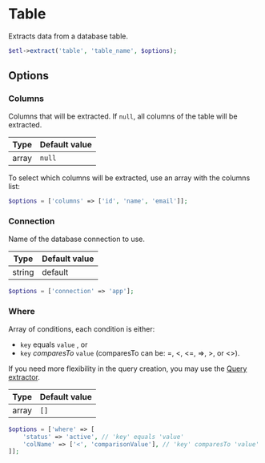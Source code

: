 # Table

Extracts data from a database table.

```php
$etl->extract('table', 'table_name', $options);
```


## Options

### Columns
Columns that will be extracted. If `null`, all columns of the table will be extracted.

| Type | Default value |
|----- | ------------- |
| array | `null` |

To select which columns will be extracted, use an array with the columns list:
```php
$options = ['columns' => ['id', 'name', 'email']];
```

### Connection
Name of the database connection to use.

| Type | Default value |
|----- | ------------- |
| string | default |

```php
$options = ['connection' => 'app'];
```

### Where

Array of conditions, each condition is either:

 * `key` equals `value` , or
 * `key` _comparesTo_ `value` (comparesTo can be: =, <, <=, =>, >, or <>).
 
If you need more flexibility in the query creation, you may use the [Query extractor](Query.md).

| Type | Default value |
|----- | ------------- |
| array | `[]` |

```php
$options = ['where' => [
    'status' => 'active', // 'key' equals 'value'
    'colName' => ['<', 'comparisonValue'], // 'key' comparesTo 'value'
]];
```
